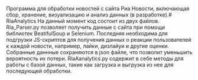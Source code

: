 Программа для обработки новостей с сайта Риа Новости, включающая сбор, хранение, визуализацию и анализ данных (в разработке).# RiaAnalytics
На данный момент код состоит из двух файлов. Ria_Parser.py позволяет получить данные с сайта при помощи библиотек BeatifulSoup и Selenium. Последняя необходима для подгрузки JS-скриптов для получения данных о реакции пользователей к каждой новости, например, лайки, дизлайуи и другие оценки. Собранные даннные сохраняются в json файле, что позволит уменьшить вероятность их потери.
RiaAanalytics.py содержит в себе методы для работы с базой данных, такие как загрузка и выгрузка из нее для последующей обработки.
